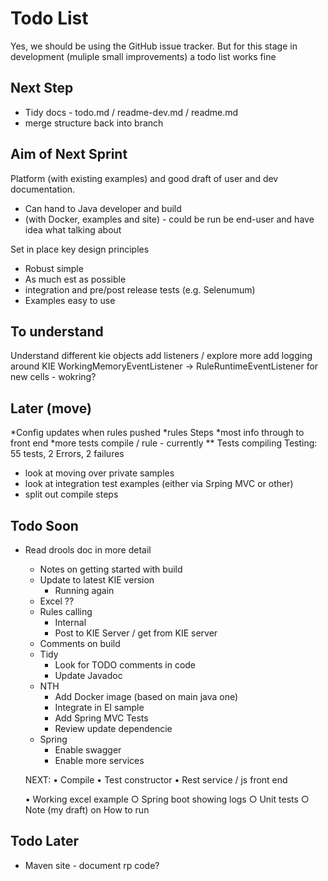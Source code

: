 # Todo List

Yes, we should be using the GitHub issue tracker. But for this stage in development (muliple small improvements) a todo list works fine

## Next Step

* Tidy docs - todo.md / readme-dev.md / readme.md
* merge structure back into branch

## Aim of Next Sprint

Platform (with existing examples) and good draft of user and dev documentation.

* Can hand to Java developer and build
* (with Docker, examples and site) - could be run be end-user and have idea what talking about

Set in place key design principles

* Robust simple
* As much est as possible
* integration and pre/post release tests (e.g. Selenumum)
* Examples easy to use

## To understand

Understand different kie objects
add listeners / explore more
add logging around KIE
WorkingMemoryEventListener ->  RuleRuntimeEventListener for new cells - wokring?

## Later (move)

*Config updates when rules pushed
*rules Steps
*most info through to front end
*more tests compile / rule - currently 
** Tests compiling Testing: 55 tests, 2 Errors, 2 failures

* look at moving over private samples
* look at integration test examples (either via Srping MVC or other)
* split out compile steps

## Todo Soon

* Read drools doc in more detail
	* Notes on getting started with build
	* Update to latest KIE version
		* Running again
	* Excel ??
    * Rules calling
        * Internal
        * Post to KIE Server / get from KIE server
	* Comments on build
	* Tidy
		* Look for TODO comments in code
		* Update Javadoc
	* NTH
		* Add Docker image (based on main java one)
		* Integrate in EI sample
		* Add Spring MVC Tests
		* Review update dependencie
	* Spring
		* Enable swagger
		* Enable more services




	NEXT: 
	• Compile
	• Test constructor
	• Rest service / js front end

	• Working excel example
		○ Spring boot showing logs
		○ Unit tests 
		○ Note (my draft) on How to run

## Todo Later

* Maven site - document rp code?